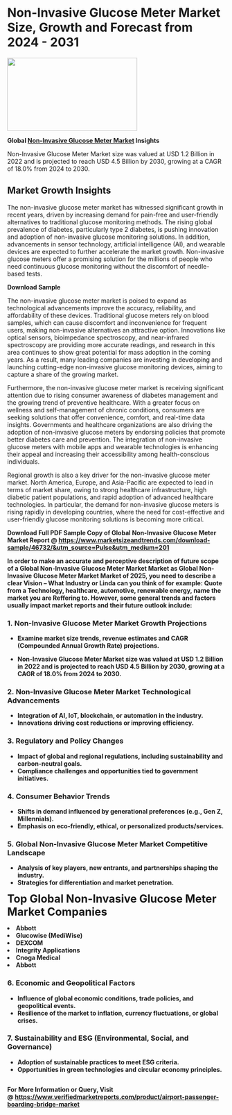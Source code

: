 <H1>Non-Invasive Glucose Meter Market Size, Growth and Forecast from 2024 - 2031</H1><img class="aligncenter size-medium wp-image-584254" src="https://thirdeyenews.in/wp-content/uploads/2024/09/Global-Market-Research-300x168.jpeg" alt="" width="300" height="168" /><p><strong>Global&nbsp;<a href="https://www.marketsizeandtrends.com/download-sample/46732/&amp;utm_source=Pulse&amp;utm_medium=201">Non-Invasive Glucose Meter Market</a> Insights</strong></p><p>Non-Invasive Glucose Meter Market size was valued at USD 1.2 Billion in 2022 and is projected to reach USD 4.5 Billion by 2030, growing at a CAGR of 18.0% from 2024 to 2030.</p><p><h2>Market Growth Insights</h2> <p>The non-invasive glucose meter market has witnessed significant growth in recent years, driven by increasing demand for pain-free and user-friendly alternatives to traditional glucose monitoring methods. The rising global prevalence of diabetes, particularly type 2 diabetes, is pushing innovation and adoption of non-invasive glucose monitoring solutions. In addition, advancements in sensor technology, artificial intelligence (AI), and wearable devices are expected to further accelerate the market growth. Non-invasive glucose meters offer a promising solution for the millions of people who need continuous glucose monitoring without the discomfort of needle-based tests.</p> <p><strong>Download Sample</strong></p> <p>The non-invasive glucose meter market is poised to expand as technological advancements improve the accuracy, reliability, and affordability of these devices. Traditional glucose meters rely on blood samples, which can cause discomfort and inconvenience for frequent users, making non-invasive alternatives an attractive option. Innovations like optical sensors, bioimpedance spectroscopy, and near-infrared spectroscopy are providing more accurate readings, and research in this area continues to show great potential for mass adoption in the coming years. As a result, many leading companies are investing in developing and launching cutting-edge non-invasive glucose monitoring devices, aiming to capture a share of the growing market.</p> <p>Furthermore, the non-invasive glucose meter market is receiving significant attention due to rising consumer awareness of diabetes management and the growing trend of preventive healthcare. With a greater focus on wellness and self-management of chronic conditions, consumers are seeking solutions that offer convenience, comfort, and real-time data insights. Governments and healthcare organizations are also driving the adoption of non-invasive glucose meters by endorsing policies that promote better diabetes care and prevention. The integration of non-invasive glucose meters with mobile apps and wearable technologies is enhancing their appeal and increasing their accessibility among health-conscious individuals.</p> <p>Regional growth is also a key driver for the non-invasive glucose meter market. North America, Europe, and Asia-Pacific are expected to lead in terms of market share, owing to strong healthcare infrastructure, high diabetic patient populations, and rapid adoption of advanced healthcare technologies. In particular, the demand for non-invasive glucose meters is rising rapidly in developing countries, where the need for cost-effective and user-friendly glucose monitoring solutions is becoming more critical.</p> <p><strong></p><p><span class=""><strong>Download Full PDF Sample Copy of Global Non-Invasive Glucose Meter Market Report</strong> @ <a href="https://www.marketsizeandtrends.com/download-sample/46732/&amp;utm_source=Pulse&amp;utm_medium=201" target="_blank">https://www.marketsizeandtrends.com/download-sample/46732/&amp;utm_source=Pulse&amp;utm_medium=201</a></span></p><p>In order to make an accurate and perceptive description of future scope of a Global&nbsp;Non-Invasive Glucose Meter Market Market as Global&nbsp;Non-Invasive Glucose Meter Market Market of 2025, you need to describe a clear Vision &ndash; What Industry or Linda can you think of for example: Quote from a Technology, healthcare, automotive, renewable energy, name the market you are Reffering to. However, some general trends and factors usually impact market reports and their future outlook include:</p><h3>1.&nbsp;<strong>Non-Invasive Glucose Meter Market Growth Projections</strong></h3><ul><li>Examine market size trends, revenue estimates and CAGR (Compounded Annual Growth Rate) projections.</li><li><p>Non-Invasive Glucose Meter Market size was valued at USD 1.2 Billion in 2022 and is projected to reach USD 4.5 Billion by 2030, growing at a CAGR of 18.0% from 2024 to 2030.</p></li></ul><h3>2.&nbsp;<strong>Non-Invasive Glucose Meter Market Technological Advancements</strong></h3><ul><li>Integration of AI, IoT, blockchain, or automation in the industry.</li><li>Innovations driving cost reductions or improving efficiency.</li></ul><h3>3.&nbsp;<strong>Regulatory and Policy Changes</strong></h3><ul><li>Impact of global and regional regulations, including sustainability and carbon-neutral goals.</li><li>Compliance challenges and opportunities tied to government initiatives.</li></ul><h3>4.&nbsp;<strong>Consumer Behavior Trends</strong></h3><ul><li>Shifts in demand influenced by generational preferences (e.g., Gen Z, Millennials).</li><li>Emphasis on eco-friendly, ethical, or personalized products/services.</li></ul><h3>5.&nbsp;<strong>Global Non-Invasive Glucose Meter Market Competitive Landscape</strong></h3><ul><li>Analysis of key players, new entrants, and partnerships shaping the industry.</li><li>Strategies for differentiation and market penetration.</li></ul><p data-pm-slice="1 1 []"><span style="color: inherit; font-family: inherit; font-size: 25px;">Top Global Non-Invasive Glucose Meter Market Companies</span></p><div class="" data-test-id=""><p><li>Abbott</li><li> Glucowise (MediWise)</li><li> DEXCOM</li><li> Integrity Applications</li><li> Cnoga Medical</li><li> Abbott</li></p></div><h3>6.&nbsp;<strong>Economic and Geopolitical Factors</strong></h3><ul><li>Influence of global economic conditions, trade policies, and geopolitical events.</li><li>Resilience of the market to inflation, currency fluctuations, or global crises.</li></ul><h3>7.&nbsp;<strong>Sustainability and ESG (Environmental, Social, and Governance)</strong></h3><ul><li>Adoption of sustainable practices to meet ESG criteria.</li><li>Opportunities in green technologies and circular economy principles.</li></ul><h2><strong style="font-size: 14px;">For More Information or Query, Visit @&nbsp;</strong><a style="background-color: #ffffff; font-size: 14px;" href="https://www.marketsizeandtrends.com/report/non-invasive-glucose-meter-market/" target="_blank">https://www.verifiedmarketreports.com/product/airport-passenger-boarding-bridge-market</a></h2>
